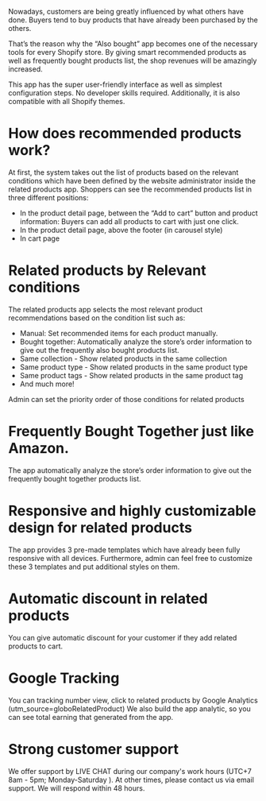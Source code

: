 Nowadays, customers are being greatly influenced by what others have done. Buyers tend to buy products that have already been purchased by the others.

That’s the reason why the “Also bought” app becomes one of the necessary tools for every Shopify store. By giving smart recommended products as well as frequently bought products list, the shop revenues will be amazingly increased.

This app has the super user-friendly interface as well as simplest configuration steps. No developer skills required.
Additionally, it is also compatible with all Shopify themes.

# How does recommended products work?

At first, the system takes out the list of products based on the relevant conditions which have been defined by the website administrator inside the related products app.
Shoppers can see the recommended products list in three different positions:

* In the product detail page, between the “Add to cart” button and product information: Buyers can add all products to cart with just one click.
* In the product detail page, above the footer (in carousel style)
* In cart page

# Related products by Relevant conditions

The related products app selects the most relevant product recommendations based on the condition list such as:

* Manual: Set recommended items for each product manually.
* Bought together: Automatically analyze the store’s order information to give out the frequently also bought products list.
* Same collection - Show related products in the same collection
* Same product type - Show related products in the same product type
* Same product tags - Show related products in the same product tag
* And much more!

Admin can set the priority order of those conditions for related products

# Frequently Bought Together just like Amazon.
The app automatically analyze the store’s order information to give out the frequently bought together products list.

# Responsive and highly customizable design for related products

The app provides 3 pre-made templates which have already been fully responsive with all devices. Furthermore, admin can feel free to customize these 3 templates and put additional styles on them.

# Automatic discount in related products

You can give automatic discount for your customer if they add related products to cart.

# Google Tracking
You can tracking number view, click to related products by Google Analytics (utm_source=globoRelatedProduct)
We also build the app analytic, so you can see total earning that generated from the app.

# Strong customer support

We offer support by LIVE CHAT during our company's work hours (UTC+7 8am - 5pm; Monday-Saturday ). At other times, please contact us via email support. We will respond within 48 hours.
